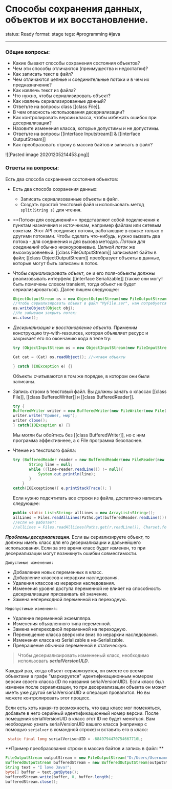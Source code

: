 # Способы сохранения данных, объектов и их восстановление. 
status: Ready
format: stage
tegs: #programming #java 

---
### Общие вопросы: 

- Какие бывают способы сохранения состояния объектов?  
- Чем эти способы отличаются (преимущества и недостатки)? 
- Как записать текст в файл? 
- Чем отличаются цепные и соединительные потоки и в чем их предназначение? 
- Как извлечь текст из файла? 
- Что нужно, чтобы сериализировать объект? 
- Как извлечь сериализированные данный? 
- Ответьте на вопросы class [[class File]]. 
- В чем опасность использования десериализации? 
- Как контролировать версии класса, чтобы избежать ошибок при десериализации? 
- Назовите изменения класса, которые допустимы и не допустимы. 
- Ответьте на вопросы [[interface Inputstream]] & [[interface OutputStream]] 
- Как преобразовать строку в массив байтов и записать в файл? 

 ![[Pasted image 20201205214453.png]]

### Ответы на вопросы: 
Есть два способа сохранения состояния объектов: 

- Есть два способа сохранения данных:
	- Записать сериализованные объекты в файл. 
	- Создать простой текстовый файл и использовать метод `split(String s)` для чтения. 
 
- ==Потоки для соединений== представляют собой подключения к пунктам назначения и источникам, например файлам или сетевым сокетам. Этот API соединяет потоки, работающие в связке только с другими потоками. Чтобы сделать что-нибудь, нужно вызвать два потока - для соединения и для вызова методов. *Потоки для соединений* обычно низкоуровневые. *Цепной поток* же высокоуровневый. [[class FileOutputStream]] записывает байты в файл; [[class ObjectOutputStream]] преобразует объекты в данные, которые могут быть записаны в поток. 


- Чтобы *сериализировать объект*, он и его поля-объекты должны реализовывать интерфейс [[interface Serializable]] (также они могут быть помечены словом transient, тогда объект не будет сериализироваться). Далее пишем следующее: 

	```java
	ObjectOutputStream os = new ObjectOutputStream(new FileOutputStream("MyFile.ser")); 
	//Чтобы сериализировать объект в файл "MyFile.ser", нам потребуется использовать //метод   
	os.writeObject(Object obj); 
	//Не забываем закрыть поток: 
	os.close(); 
	```
 

- *Десириализация и восстановление объекта*. Применим конструкцию try-with-resources, которая объявляет ресурс и закрывает его по окончанию кода в теле try: 

	```java
	try (ObjectInputStream os = new ObjectInputStream(new FileInputStream("MyFile.ser"))) { 

	Cat cat = (Cat) os.readObject(); //читаем объекты 

	} catch (IOException e) {} 
	```

	Объекты считываются в том же порядке, в котором они были записаны. 

 
- Запись строки в текстовый файл. Вы должны занать о классах [[class File]], [[class BufferedWriter]] и [[class BufferedReader]]. 
	```java
	try { 
	BufferedWriter writer = new BufferedWriter(new FileWriter(new File("File.txt"))); 
	writer.write("Привет, мир"); 
	writer close(); 
	} catch(IOException e) {} 
	```
	Мы могли бы обойтись без [[class BufferedWriter]], но с ним программа эффективнеее, а с File программа безопаснее. 

- Чтение из текстового файла: 
	```java
	try (BufferedReader reader = new BufferedReader(new FileReader(new 			 							    File("File.txt")))){ 
		   String line = null; 
		   while ((line=reader.readLine()) != null){ 
			   System.out.println(line); 
		   } 
		} 
	catch(IOExceptione){ e.printStackTrace(); } 
	```

	Если нужно подсчтитать все строки из файла, достаточно написать следующее: 
	```	java
	public static List<String> allLines = new ArrayList<String>(); 
	allLines = Files.readAllLines(Paths.get(bufferedReader.readLine())); 
	//если не работает: 
	//allLines = Files.readAllLines(Paths.get(r.readLine()), Charset.forName("windows-1251")); 
	```

 
***Проблемы десериализации.*** Если вы сериализируете объект, то должны иметь класс для его десериализации и дальнейшего использования. Если за это время класс будет изменен, то при десериализации могут возникнуть ошибки совместимости. 
 
`Допустимые изменения:`
- Добавление новых переменных в класс. 
- Добавление классов к иерархии наследования. 
- Удаления классов из иерархии наследования. 
- Изменения уровня доступа переменной не влияет на способность десериализации присваивать ей значение. 
- Замена непереходной переменной на переходную. 
 
`Недопустимые изменения:`
- Удаление переменной экземпляра. 
- Изменения объявленного типа переменной.  
- Замена непереходной переменной на переходную. 
- Перемещение класса вверх или вниз по иерархии наследования. 
- Изменения класса из Serializable в не-Serializable. 
- Превращение обычной переменной в статическую. 



>Чтобы десериализировать изменненый класс, необходимо использовать ***serialVersionULD***. 

Каждый раз, когда объект сериализуется, он вместе со всеми объектами в графе "маркируется" идентификациионным номером версии своего класса (ID по названия serialVersionUID). Если класс был изменен после сериализации, то при десериализации объекта он может иметь уже другой serialVersionUID и операция провалится. Но вы можете контролировать этот процесс.  

Если есть хоть какая-то возможность, что ваш класс мог поменяться, добавьте в него серийный идентификационный номер версии. После помещения serialVersionUID в класс этот ID не будет меняться. Вам необходимо узнать serialVersionUID вашего класса (например с помощью `serialver` в командной строке) и вставить его в класс: 
```java
 static final long serialVerisonUID = -6849794470754667710L; 
```
 

**Пример преобразования строки в массив байтов и запись в файл: **
```java
FileOutputStream outputStream = new FileOutputStream("D:/Users/Username/someFile.txt"); 
BufferedOutputStream bufferedStream = new BufferedOutputStream(outputStream); 
String text = "I love Java!"; 
byte[] buffer = text.getBytes(); 
bufferedStream.write(buffer, 0, buffer.length); 
bufferedStream.close(); 
```
 